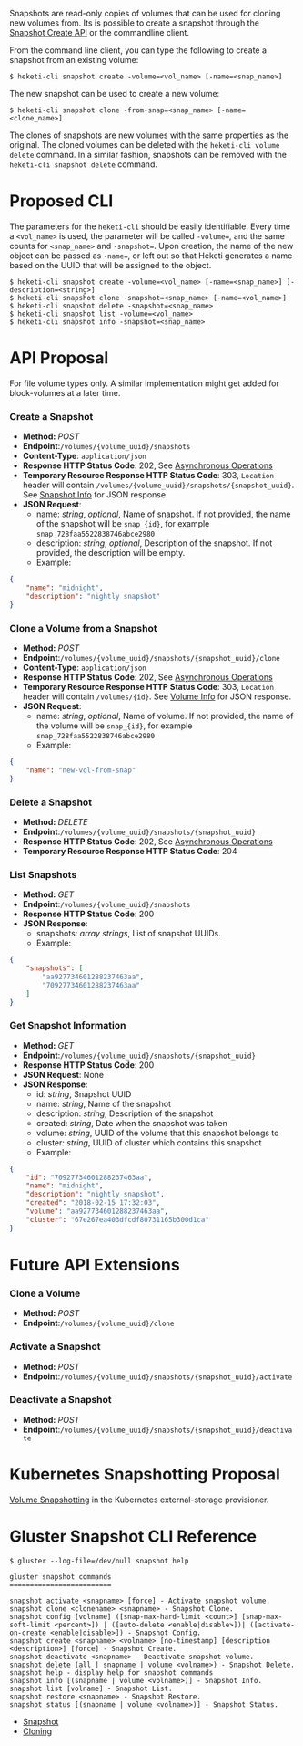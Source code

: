 Snapshots are read-only copies of volumes that can be used for cloning new
volumes from. Its is possible to create a snapshot through the [Snapshot Create
API](../api/api.md#create-a-snapshot) or the commandline client.

From the command line client, you can type the following to create a snapshot
from an existing volume:

```
$ heketi-cli snapshot create -volume=<vol_name> [-name=<snap_name>]
```

The new snapshot can be used to create a new volume:

```
$ heketi-cli snapshot clone -from-snap=<snap_name> [-name=<clone_name>]
```

The clones of snapshots are new volumes with the same properties as the
original. The cloned volumes can be deleted with the `heketi-cli volume delete`
command. In a similar fashion, snapshots can be removed with the `heketi-cli
snapshot delete` command.

# Proposed CLI

The parameters for the `heketi-cli` should be easily identifiable. Every time a
`<vol_name>` is used, the parameter will be called `-volume=`, and the same
counts for `<snap_name>` and `-snapshot=`. Upon creation, the name of the new
object can be passed as `-name=`, or left out so that Heketi generates a name
based on the UUID that will be assigned to the object.

```
$ heketi-cli snapshot create -volume=<vol_name> [-name=<snap_name>] [-description=<string>]
$ heketi-cli snapshot clone -snapshot=<snap_name> [-name=<vol_name>]
$ heketi-cli snapshot delete -snapshot=<snap_name>
$ heketi-cli snapshot list -volume=<vol_name>
$ heketi-cli snapshot info -snapshot=<snap_name>
```

# API Proposal

For file volume types only. A similar implementation might get added for
block-volumes at a later time.

### Create a Snapshot
* **Method:** _POST_
* **Endpoint**:`/volumes/{volume_uuid}/snapshots`
* **Content-Type**: `application/json`
* **Response HTTP Status Code**: 202, See [Asynchronous Operations](#asynchronous-operations)
* **Temporary Resource Response HTTP Status Code**: 303, `Location` header will contain `/volumes/{volume_uuid}/snapshots/{snapshot_uuid}`. See [Snapshot Info](#snapshot_info) for JSON response.
* **JSON Request**:
    * name: _string_, _optional_, Name of snapshot. If not provided, the name of the snapshot will be `snap_{id}`, for example `snap_728faa5522838746abce2980`
    * description: _string_, _optional_, Description of the snapshot. If not provided, the description will be empty.
    * Example:

```json
{
    "name": "midnight",
    "description": "nightly snapshot"
}
```

### Clone a Volume from a Snapshot
* **Method:** _POST_
* **Endpoint**:`/volumes/{volume_uuid}/snapshots/{snapshot_uuid}/clone`
* **Content-Type**: `application/json`
* **Response HTTP Status Code**: 202, See [Asynchronous Operations](#asynchronous-operations)
* **Temporary Resource Response HTTP Status Code**: 303, `Location` header will contain `/volumes/{id}`. See [Volume Info](#volume_info) for JSON response.
* **JSON Request**:
    * name: _string_, _optional_, Name of volume. If not provided, the name of the volume will be `snap_{id}`, for example `snap_728faa5522838746abce2980`
    * Example:

```json
{
    "name": "new-vol-from-snap"
}
```

### Delete a Snapshot
* **Method:** _DELETE_
* **Endpoint**:`/volumes/{volume_uuid}/snapshots/{snapshot_uuid}`
* **Response HTTP Status Code**: 202, See [Asynchronous Operations](#async)
* **Temporary Resource Response HTTP Status Code**: 204

### List Snapshots
* **Method:** _GET_
* **Endpoint**:`/volumes/{volume_uuid}/snapshots`
* **Response HTTP Status Code**: 200
* **JSON Response**:
    * snapshots: _array strings_, List of snapshot UUIDs.
    * Example:

```json
{
    "snapshots": [
        "aa927734601288237463aa",
        "70927734601288237463aa"
    ]
}
```

### Get Snapshot Information
* **Method:** _GET_
* **Endpoint**:`/volumes/{volume_uuid}/snapshots/{snapshot_uuid}`
* **Response HTTP Status Code**: 200
* **JSON Request**: None
* **JSON Response**:
    * id: _string_, Snapshot UUID
    * name: _string_, Name of the snapshot
    * description: _string_, Description of the snapshot
    * created: _string_, Date when the snapshot was taken
    * volume: _string_, UUID of the volume that this snapshot belongs to
    * cluster: _string_, UUID of cluster which contains this snapshot
    * Example:

```json
{
    "id": "70927734601288237463aa",
    "name": "midnight",
    "description": "nightly snapshot",
    "created": "2018-02-15 17:32:03",
    "volume": "aa927734601288237463aa",
    "cluster": "67e267ea403dfcdf80731165b300d1ca"
}
```

# Future API Extensions

### Clone a Volume
* **Method:** _POST_
* **Endpoint**:`/volumes/{volume_uuid}/clone`

### Activate a Snapshot
* **Method:** _POST_
* **Endpoint**:`/volumes/{volume_uuid}/snapshots/{snapshot_uuid}/activate`

### Deactivate a Snapshot
* **Method:** _POST_
* **Endpoint**:`/volumes/{volume_uuid}/snapshots/{snapshot_uuid}/deactivate`

# Kubernetes Snapshotting Proposal

[Volume
Snapshotting](https://github.com/kubernetes-incubator/external-storage/blob/master/snapshot/doc/volume-snapshotting-proposal.md)
in the Kubernetes external-storage provisioner.

# Gluster Snapshot CLI Reference
```
$ gluster --log-file=/dev/null snapshot help

gluster snapshot commands
=========================

snapshot activate <snapname> [force] - Activate snapshot volume.
snapshot clone <clonename> <snapname> - Snapshot Clone.
snapshot config [volname] ([snap-max-hard-limit <count>] [snap-max-soft-limit <percent>]) | ([auto-delete <enable|disable>])| ([activate-on-create <enable|disable>]) - Snapshot Config.
snapshot create <snapname> <volname> [no-timestamp] [description <description>] [force] - Snapshot Create.
snapshot deactivate <snapname> - Deactivate snapshot volume.
snapshot delete (all | snapname | volume <volname>) - Snapshot Delete.
snapshot help - display help for snapshot commands
snapshot info [(snapname | volume <volname>)] - Snapshot Info.
snapshot list [volname] - Snapshot List.
snapshot restore <snapname> - Snapshot Restore.
snapshot status [(snapname | volume <volname>)] - Snapshot Status.
```

- [Snapshot](https://github.com/gluster/glusterfs-specs/blob/master/done/GlusterFS%203.6/Gluster%20Volume%20Snapshot.md)
- [Cloning](https://github.com/gluster/glusterfs-specs/blob/master/done/GlusterFS%203.7/Clone%20of%20Snapshot.md)
